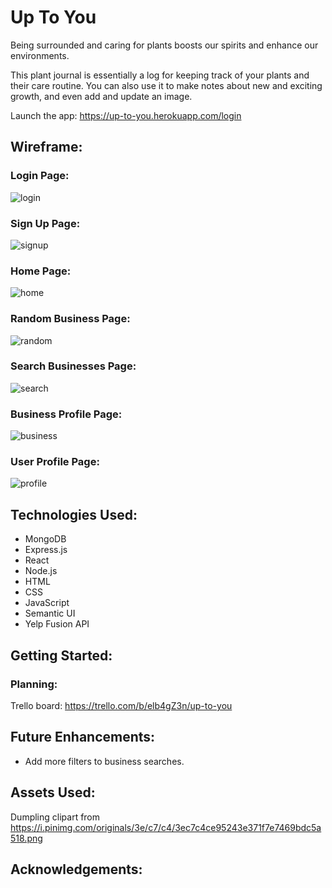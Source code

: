 # Up To You

Being surrounded and caring for plants boosts our spirits and enhance our environments.

This plant journal is essentially a log for keeping track of your plants and their care routine. You can also use it to make notes about new and exciting growth, and even add and update an image.

Launch the app: https://up-to-you.herokuapp.com/login

## Wireframe:

### Login Page:
![login](https://user-images.githubusercontent.com/63468278/170609240-3f76beeb-3bc2-479e-9a4e-52f4fcab0aca.png)

### Sign Up Page:
![signup](https://user-images.githubusercontent.com/63468278/170609298-232ecc22-6942-431f-908f-6dd3cc6e1127.png)

### Home Page:
![home](https://user-images.githubusercontent.com/63468278/170609334-5145e2a1-e5ba-49aa-9609-188552842052.png)

### Random Business Page:
![random](https://user-images.githubusercontent.com/63468278/170609372-4ef84fdc-4252-41fc-9579-6c5be3cc1aa2.png)

### Search Businesses Page:
![search](https://user-images.githubusercontent.com/63468278/170609400-ffd874c7-f024-497f-8fcb-398c41203e91.png)

### Business Profile Page:
![business](https://user-images.githubusercontent.com/63468278/170609434-7bdff277-fd5e-4498-ab10-2268d0db7d0a.png)

### User Profile Page:
![profile](https://user-images.githubusercontent.com/63468278/170609468-95fed273-9a79-4372-96d3-1e4d4ce35f80.png)

## Technologies Used:

* MongoDB
* Express.js
* React
* Node.js
* HTML
* CSS
* JavaScript
* Semantic UI
* Yelp Fusion API

## Getting Started:

### Planning:
Trello board: https://trello.com/b/elb4gZ3n/up-to-you

## Future Enhancements:

* Add more filters to business searches.

## Assets Used:
Dumpling clipart from https://i.pinimg.com/originals/3e/c7/c4/3ec7c4ce95243e371f7e7469bdc5a518.png

## Acknowledgements:

